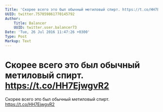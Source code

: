 ```yaml
---
Title: 'Скорее всего это был обычный метиловый спирт. https://t.co/HH7EjwgvR2'
UUID: twitter.757859861770145792
Author:
    Title: Balancer
    UUID: twitter.user.balancer73
Date: 'Tue, 26 Jul 2016 11:47:26 +0300'
Type: Post
Markup: Text
---
```


# Скорее всего это был обычный метиловый спирт. https://t.co/HH7EjwgvR2

Скорее всего это был обычный метиловый спирт.
https://t.co/HH7EjwgvR2